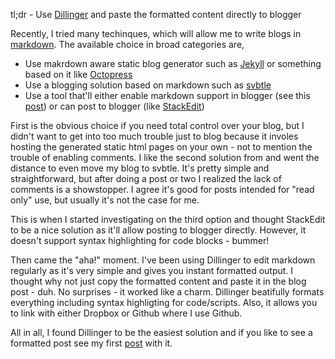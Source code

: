 tl;dr - Use [Dillinger](dillinger.io) and paste the formatted content directly to blogger

Recently, I tried many techinques, which will allow me to write blogs in [markdown](http://daringfireball.net/projects/markdown/). The available choice in broad categories are,

- Use makrdown aware static blog generator such as [Jekyll](http://jekyllrb.com/) or something based on it like [Octopress](http://octopress.org/)
- Use a blogging solution based on markdown such as [svbtle](http://svbtle.com)
- Use a tool that'll either enable markdown support in blogger (see this [post](http://dvdotsenko.blogspot.com/2012/08/markdown-with-blogspotcom-and-bloggercom.html)) or can post to blogger (like [StackEdit](https://stackedit.io/))

First is the obvious choice if you need total control over your blog, but I didn't want to get into too much trouble just to blog because it involes hosting the generated static html pages on your own - not to mention the trouble of enabling comments. I like the second solution from and went the distance to even move my blog to svbtle. It's pretty simple and straightforward, but after doing a post or two I realized the lack of comments is a showstopper. I agree it's good for posts intended for "read only" use, but usually it's not the case for me.

This is when I started investigating on the third option and thought StackEdit to be a nice solution as it'll allow posting to blogger directly. However, it doesn't support syntax highlighting for code blocks - bummer!

Then came the "aha!" moment. I've been using Dillinger to edit markdown regularly as it's very simple and gives you instant formatted output. I thought why not just copy the formatted content and paste it in the blog post - duh. No surprises - it worked like a charm. Dillinger beatifully formats everything including syntax highligting for code/scripts. Also, it allows you to link with either Dropbox or Github where I use Github. 

All in all, I found Dillinger to be the easiest solution and if you like to see a formatted post see my first [post](http://esaliya.blogspot.com/2014/08/running-c-mpinet-applications-with-mono.html) with it.
